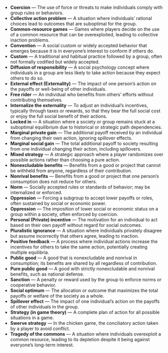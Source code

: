 - **Coercion** — The use of force or threats to make individuals comply with group rules or behaviors.
- **Collective action problem** — A situation where individuals’ rational choices lead to outcomes that are suboptimal for the group.
- **Common-resource games** — Games where players decide on the use of a common resource that can be overexploited, leading to collective inaction problems.
- **Convention** — A social custom or widely accepted behavior that emerges because it is in everyone’s interest to conform if others do.
- **Custom** — A traditional and habitual practice followed by a group, often not formally codified but widely accepted.
- **Diffusion of responsibility** — A social psychology concept where individuals in a group are less likely to take action because they expect others to do so.
- **External effect (Externality)** — The impact of one person’s action on the payoffs or well-being of other individuals.
- **Free rider** — An individual who benefits from others’ efforts without contributing themselves.
- **Internalize the externality** — To adjust an individual’s incentives, typically through taxes or rewards, so that they bear the full social cost or enjoy the full social benefit of their actions.
- **Locked in** — A situation where a society or group remains stuck at a suboptimal equilibrium due to historical or strategic path dependencies.
- **Marginal private gain** — The additional payoff received by an individual from changing their own action, ignoring spillover effects.
- **Marginal social gain** — The total additional payoff to society resulting from one individual changing their action, including spillovers.
- **Mixed strategy** — A strategic approach where a player randomizes over possible actions rather than choosing a pure action.
- **Nonexcludable benefits** — Benefits from a good or project that cannot be withheld from anyone, regardless of their contribution.
- **Nonrival benefits** — Benefits from a good or project that one person’s consumption does not reduce for others.
- **Norm** — Socially accepted rules or standards of behavior; may be internalized or enforced.
- **Oppression** — Forcing a subgroup to accept lower payoffs or roles, often sustained by social or economic power.
- **Oppression** — The imposition of lower social or economic status on a group within a society, often enforced by coercion.
- **Personal (Private) incentive** — The motivation for an individual to act based on their own payoff without regard for social outcomes.
- **Pluralistic ignorance** — A situation where individuals privately disagree but assume incorrectly that others agree, leading to inaction.
- **Positive feedback** — A process where individual actions increase the incentives for others to take the same action, potentially creating multiple equilibria.
- **Public good** — A good that is nonexcludable and nonrival in consumption; its benefits are shared by all regardless of contribution.
- **Pure public good** — A good with strictly nonexcludable and nonrival benefits, such as national defense.
- **Sanction** — A penalty or reward used by the group to enforce norms or cooperative behavior.
- **Social optimum** — The allocation or outcome that maximizes the total payoffs or welfare of the society as a whole.
- **Spillover effect** — The impact of one individual’s action on the payoffs of other individuals in the group.
- **Strategy (in game theory)** — A complete plan of action for all possible situations in a game.
- **Swerve strategy** — In the chicken game, the conciliatory action taken by a player to avoid conflict.
- **Tragedy of the commons** — A situation where individuals overexploit a common resource, leading to its depletion despite it being against everyone’s long-term interest.
